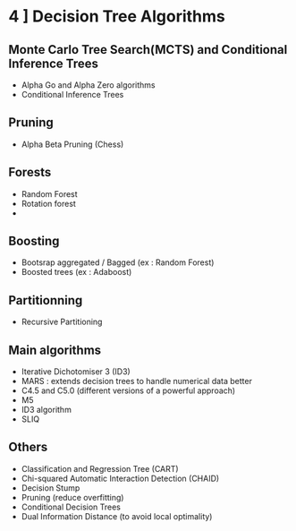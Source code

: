 # 4 ] Decision Tree Algorithms





## Monte Carlo Tree Search(MCTS) and Conditional Inference Trees
- Alpha Go and Alpha Zero algorithms
- Conditional Inference Trees

## Pruning
- Alpha Beta Pruning (Chess)

## Forests
- Random Forest
- Rotation forest
- 

## Boosting
- Bootsrap aggregated / Bagged (ex : Random Forest)
- Boosted trees (ex : Adaboost)

## Partitionning
- Recursive Partitioning

## Main algorithms
- Iterative Dichotomiser 3 (ID3)
- MARS : extends decision trees to handle numerical data better
- C4.5 and C5.0 (different versions of a powerful approach)
- M5
- ID3 algorithm
- SLIQ

## Others
- Classification and Regression Tree (CART)
- Chi-squared Automatic Interaction Detection (CHAID)
- Decision Stump
- Pruning (reduce overfitting)
- Conditional Decision Trees
- Dual Information Distance (to avoid local optimality)

